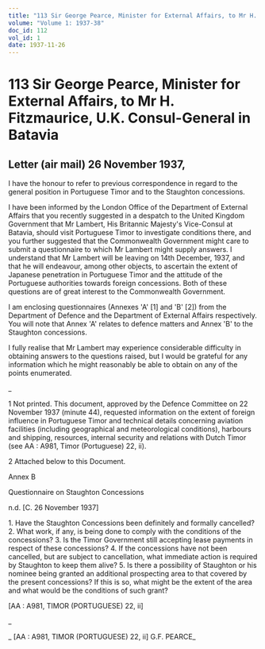 ```yaml
---
title: "113 Sir George Pearce, Minister for External Affairs, to Mr H. Fitzmaurice, U.K. Consul-General in Batavia"
volume: "Volume 1: 1937-38"
doc_id: 112
vol_id: 1
date: 1937-11-26
---
```


# 113 Sir George Pearce, Minister for External Affairs, to Mr H. Fitzmaurice, U.K. Consul-General in Batavia

## Letter (air mail) 26 November 1937,

I have the honour to refer to previous correspondence in regard to the general position in Portuguese Timor and to the Staughton concessions.

I have been informed by the London Office of the Department of External Affairs that you recently suggested in a despatch to the United Kingdom Government that Mr Lambert, His Britannic Majesty's Vice-Consul at Batavia, should visit Portuguese Timor to investigate conditions there, and you further suggested that the Commonwealth Government might care to submit a questionnaire to which Mr Lambert might supply answers. I understand that Mr Lambert will be leaving on 14th December, 1937, and that he will endeavour, among other objects, to ascertain the extent of Japanese penetration in Portuguese Timor and the attitude of the Portuguese authorities towards foreign concessions. Both of these questions are of great interest to the Commonwealth Government.

I am enclosing questionnaires (Annexes 'A' [1] and 'B' [2]) from the Department of Defence and the Department of External Affairs respectively. You will note that Annex 'A' relates to defence matters and Annex 'B' to the Staughton concessions.

I fully realise that Mr Lambert may experience considerable difficulty in obtaining answers to the questions raised, but I would be grateful for any information which he might reasonably be able to obtain on any of the points enumerated.

_

1 Not printed. This document, approved by the Defence Committee on 22 November 1937 (minute 44), requested information on the extent of foreign influence in Portuguese Timor and technical details concerning aviation facilities (including geographical and meteorological conditions), harbours and shipping, resources, internal security and relations with Dutch Timor (see AA : A981, Timor (Portuguese) 22, ii).

2 Attached below to this Document.

Annex B

Questionnaire on Staughton Concessions

n.d. [C. 26 November 1937]

1\. Have the Staughton Concessions been definitely and formally cancelled? 2. What work, if any, is being done to comply with the conditions of the concessions? 3. Is the Timor Government still accepting lease payments in respect of these concessions? 4. If the concessions have not been cancelled, but are subject to cancellation, what immediate action is required by Staughton to keep them alive? 5. Is there a possibility of Staughton or his nominee being granted an additional prospecting area to that covered by the present concessions? If this is so, what might be the extent of the area and what would be the conditions of such grant?

[AA : A981, TIMOR (PORTUGUESE) 22, ii]

_

_ [AA : A981, TIMOR (PORTUGUESE) 22, ii] G.F. PEARCE_
